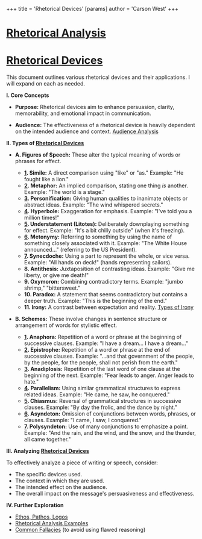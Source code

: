 +++
 title = 'Rhetorical Devices'
[params]
	author = 'Carson West'
+++
# [Rhetorical Analysis](./../rhetorical-analysis/)
# [Rhetorical Devices](./../rhetorical-devices/)

This document outlines various rhetorical devices and their applications.  I will expand on each as needed.

**I. Core Concepts**

* **Purpose:**  Rhetorical devices aim to enhance persuasion, clarity, memorability, and emotional impact in communication.

* **Audience:** The effectiveness of a rhetorical device is heavily dependent on the intended audience and context. [Audience Analysis](./../audience-analysis/)


**II.  Types of [Rhetorical Devices](./../rhetorical-devices/)**

* **A. Figures of Speech:** These alter the typical meaning of words or phrases for effect.

    * **[1](./../1/). Simile:** A direct comparison using "like" or "as."  Example:  "He fought like a lion."
    * **[2](./../2/). Metaphor:** An implied comparison, stating one thing *is* another. Example: "The world is a stage."
    * **[3](./../3/). Personification:** Giving human qualities to inanimate objects or abstract ideas. Example: "The wind whispered secrets."
    * **[4](./../4/). Hyperbole:**  Exaggeration for emphasis. Example: "I've told you a million times!"
    * **[5](./../5/). Understatement (Litotes):** Deliberately downplaying something for effect. Example: "It's a bit chilly outside" (when it's freezing).
    * **[6](./../6/). Metonymy:**  Referring to something by using the name of something closely associated with it. Example: "The White House announced..." (referring to the US President).
    * **[7](./../7/). Synecdoche:**  Using a part to represent the whole, or vice versa. Example: "All hands on deck!" (hands representing sailors).
    * **8. Antithesis:** Juxtaposition of contrasting ideas. Example: "Give me liberty, or give me death!"
    * **9. Oxymoron:**  Combining contradictory terms. Example: "jumbo shrimp," "bittersweet."
    * **10. Paradox:** A statement that seems contradictory but contains a deeper truth. Example: "This is the beginning of the end."
    * **11. Irony:**  A contrast between expectation and reality.  [Types of Irony](./../types-of-irony/)


* **B. Schemes:**  These involve changes in sentence structure or arrangement of words for stylistic effect.

    * **[1](./../1/). Anaphora:** Repetition of a word or phrase at the beginning of successive clauses. Example:  "I have a dream... I have a dream..."
    * **[2](./../2/). Epistrophe:** Repetition of a word or phrase at the end of successive clauses. Example: "...and that government of the people, by the people, for the people, shall not perish from the earth."
    * **[3](./../3/). Anadiplosis:** Repetition of the last word of one clause at the beginning of the next. Example: "Fear leads to anger. Anger leads to hate."
    * **[4](./../4/). Parallelism:**  Using similar grammatical structures to express related ideas. Example: "He came, he saw, he conquered."
    * **[5](./../5/). Chiasmus:**  Reversal of grammatical structures in successive clauses. Example: "By day the frolic, and the dance by night."
    * **[6](./../6/). Asyndeton:**  Omission of conjunctions between words, phrases, or clauses. Example: "I came, I saw, I conquered."
    * **[7](./../7/). Polysyndeton:**  Use of many conjunctions to emphasize a point. Example: "And the rain, and the wind, and the snow, and the thunder, all came together."


**III.  Analyzing [Rhetorical Devices](./../rhetorical-devices/)**

To effectively analyze a piece of writing or speech, consider:

* The specific devices used.
* The context in which they are used.
* The intended effect on the audience.
* The overall impact on the message's persuasiveness and effectiveness.


**IV.  Further Exploration**

* [Ethos, Pathos, Logos](./../ethos-pathos-logos/)
* [Rhetorical Analysis Examples](./../rhetorical-analysis-examples/)
* [Common Fallacies](./../common-fallacies/)  (to avoid using flawed reasoning)

